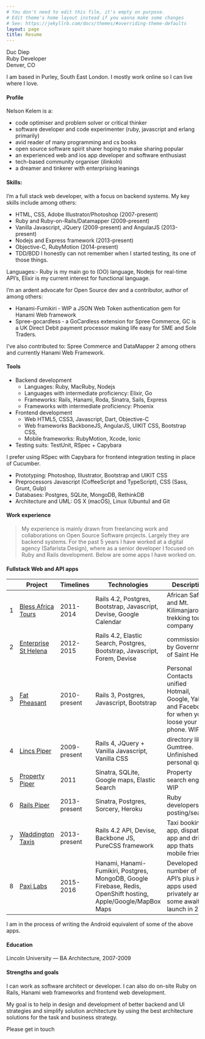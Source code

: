 ```yaml
---
# You don't need to edit this file, it's empty on purpose.
# Edit theme's home layout instead if you wanna make some changes
# See: https://jekyllrb.com/docs/themes/#overriding-theme-defaults
layout: page
title: Resume
---
```


Duc Diep<br>
Ruby Developer<br>
Denver, CO<br>
<p>I am based in Purley, South East London. I mostly work online so I can live where I love.</p>

<h4>Profile</h4>
<p>Nelson Kelem is a:</p>
<ul>
  <li>code optimiser and problem solver or critical thinker</li>
  <li>software developer and code experimenter (ruby, javascript and erlang primarily)</li>
  <li>avid reader of many programming and cs books</li>
  <li>open source software spirit sharer hoping to make sharing popular</li>
  <li>an experienced web and ios app developer and software enthusiast</li>
  <li>tech-based community organiser (ilinkoln)</li>
  <li>a dreamer and tinkerer with enterprising leanings</li>
</ul>
<h4>Skills:</h4>
<p>I’m a full stack web developer, with a focus on backend systems. My key skills include among others:</p>
<ul>
  <li>HTML, CSS, Adobe Illustrator/Photoshop (2007-present)</li>
  <li>Ruby and Ruby-on-Rails/Datamapper (2009-present)</li>
  <li>Vanilla Javascript, JQuery (2009-present) and AngularJS (2013-present)</li>
  <li>Nodejs and Express framework (2013-present)</li>
  <li>Objective-C, RubyMotion (2014-present)</li>
  <li>TDD/BDD I honestly can not remember when I started testing, its one of those things.</li>
</ul>
<p>
  Languages:- Ruby is my main go to (OO) language, Nodejs for real-time API’s, Elixir is my current interest for functional language.
</p>
<p>I’m an ardent advocate for Open Source dev and a contributor, author of among others:</p>

<ul>
  <li>Hanami-Fumikiri ‐ WIP a JSON Web Token authentication gem for Hanami Web framework</li>
  <li>Spree-gocardless ‐ a GoCardless extension for Spree Commerce, GC is a UK Direct Debit payment processor making life easy for SME and Sole Traders.</li>
</ul>

<p>
  I’ve also contributed to: Spree Commerce and DataMapper 2 among others and currently Hanami Web Framework.
</p>
<h4>
  Tools
</h4>
<ul>
<li>Backend development
<ul>
  <li>Languages: Ruby, MacRuby, Nodejs</li>
  <li>Languages with intermediate proficiency: Elixir, Go</li>
  <li>Frameworks: Rails, Hanami, Roda, Sinatra, Sails, Express</li>
  <li>Frameworks with intermediate proficiency: Phoenix</li>
</ul>
</li>
<li>Frontend development
<ul>
  <li>Web HTML5, CSS3, Javascript, Dart, Objective-C</li>
  <li>Web frameworks BackboneJS, AngularJS, UIKIT CSS, Bootstrap CSS,</li>
  <li>Mobile frameworks: RubyMotion, Xcode, Ionic</li>
</ul>
</li>
<li>
  Testing suits: TestUnit, RSpec + Capybara
</li>
</ul>
<p>
  I prefer using RSpec with Capybara for frontend integration testing in place of Cucumber.
</p>
<ul>
  <li>Prototyping: Photoshop, Illustrator, Bootstrap and UIKIT CSS</li>
  <li>Preprocessors Javascript (CoffeeScript and TypeScript), CSS (Sass, Grunt, Gulp)</li>
  <li>Databases: Postgres, SQLite, MongoDB, RethinkDB</li>
  <li>Architecture and UML: OS X (macOS), Linux (Ubuntu) and Git</li>
</ul>
<h4>
  Work experience
</h4>
<blockquote>
<p>
  My experience is mainly drawn from freelancing work and collaborations on Open Source Software projects. Largely they are backend systems. For the past 5 years I have worked at a digital agency (Safarista Design), where as a senior developer I focused on Ruby and Rails development. Below are some apps I have worked on.
</p>
</blockquote>
<h4>
  Fullstack Web and API apps
</h4>
<table>
  <thead>
    <tr>
      <th>&nbsp;</th>
      <th>Project</th>
      <th>Timelines</th>
      <th>Technologies</th>
      <th>Description</th>
    </tr>
  </thead>
  <tbody>
    <tr>
      <td>1</td>
      <td><a href="http://bats.herokuapp.com/">Bless Africa Tours</a></td>
      <td>2011-2014</td>
      <td>Rails 4.2, Postgres, Bootstrap, Javascript, Devise, Google Calendar</td>
      <td>African Safaris and Mt. Kilimanjaro trekking tours company</td>
    </tr>
    <tr>
      <td>2</td>
      <td><a href="http://esthelena.herokuapp.com/">Enterprise St Helena</a></td>
      <td>2012-2015</td>
      <td>Rails 4.2, Elastic Search, Postgres, Bootstrap, Javascript, Forem, Devise</td>
      <td>commissioned by Government of Saint Helena</td>
    </tr>
    <tr>
      <td>3</td>
      <td><a href="http://fatpheasant.herokuapp.com/">Fat Pheasant</a></td>
      <td>2010-present</td>
      <td>Rails 3, Postgres, Javascript, Bootstrap</td>
      <td>Personal Contacts unified Hotmail, Google, Yahoo and Facebook for when you loose your phone. WIP</td>
    </tr>
    <tr>
      <td>4</td>
      <td><a href="http://lincspiper.co.uk/">Lincs Piper</a></td>
      <td>2009-present</td>
      <td>Rails 4, JQuery + Vanilla Javascript, Vanilla CSS</td>
      <td>directory like Gumtree. Unfinished personal quest.</td>
    </tr>
    <tr>
      <td>5</td>
      <td><a href="http://propertypiper.com">Property Piper</a></td>
      <td>2011</td>
      <td>Sinatra, SQLite, Google maps, Elastic Search</td>
      <td>Property search engine WIP</td>
    </tr>
    <tr>
      <td>6</td>
      <td><a href="http://railspiper.com">Rails Piper</a></td>
      <td>2013-present</td>
      <td>Sinatra, Postgres, Sorcery, Heroku</td>
      <td>Ruby developers cv posting/search.</td>
    </tr>
    <tr>
      <td>7</td>
      <td><a href="http://WaddingtonTaxis.co.uk">Waddington Taxis</a></td>
      <td>2013-present</td>
      <td>Rails 4.2 API, Devise, Backbone JS, PureCSS framework</td>
      <td>Taxi booking app, dispatch app and driver app thats mobile friendly</td>
    </tr>
    <tr>
      <td>8</td>
      <td><a href="http://paxiapp.com">Paxi Labs</a></td>
      <td>2015-2016</td>
      <td>Hanami, Hanami-Fumikiri, Postgres, MongoDB, Google Firebase, Redis, OpenShift hosting, Apple/Google/MapBox Maps</td>
      <td>Developed a number of API’s plus iOS apps used privately and some awaiting launch in 2016</td>
    </tr>
  </tbody>
</table>
I am in the process of writing the Android equivalent of some of the above apps.
<h4>
  Education
</h4>
<p>
  Lincoln University — BA Architecture, 2007-2009
</p>

<h4>
  Strengths and goals
</h4>
<p>
  I can work as software architect or developer. I can also do on-site Ruby on Rails, Hanami web frameworks and frontend web development.
</p>

<p>
  My goal is to help in design and development of better backend and UI strategies and simplify solution architecture by using the best architecture solutions for the task and business strategy.
</p>

<p>
  Please get in touch
</p>
